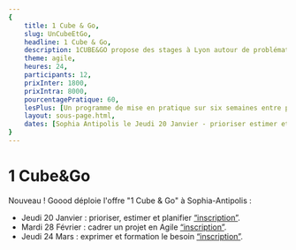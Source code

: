 ```yaml
---
{
	title: 1 Cube & Go, 
	slug: UnCubeEtGo, 
	headline: 1 Cube & Go, 
	description: 1CUBE&GO propose des stages à Lyon autour de problématiques de gestion de projet et leur résolution par des pratiques agiles., 
	theme: agile,
	heures: 24,
	participants: 12,
	prixInter: 1800,
	prixIntra: 8000,
	pourcentagePratique: 60,
	lesPlus: [Un programme de mise en pratique sur six semaines entre pairs, Une formation certifiante], 
	layout: sous-page.html, 
	dates: [Sophia Antipolis le Jeudi 20 Janvier - prioriser estimer et planifier - 15 mars 2018, Sophia Antipolis le Mardi 28 Février - cadrer un projet en Agile, Sophia Antipolis le Jeudi 24 Mars - exprimer et former le besoin]
}
---
```


# 1 Cube&Go #

Nouveau ! Goood déploie l'offre "1 Cube & Go" à Sophia-Antipolis : 

* Jeudi 20 Janvier : prioriser, estimer et planifier [“inscription”](https://yurplan.com/event/1-CUBE-GO-PRIORISER-ESTIMER-ET-PLANIFIER-SOPHIA-ANTIPOLIS/12819).  
* Mardi 28 Février : cadrer un projet en Agile [“inscription”](https://yurplan.com/event/1-CUBE-GO-CADRER-UN-PROJET-EN-AGILE-SOPHIA-ANTIPOLIS/13118).
* Jeudi 24 Mars : exprimer et formation le besoin [“inscription”](https://yurplan.com/event/1-CUBE-GO-EXPRIMER-ET-FORMALISER-LE-BESOIN-SOPHIA-ANTIPOLIS/13119).
